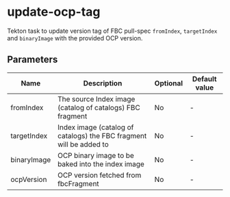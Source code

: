 # update-ocp-tag

Tekton task to update version tag of FBC pull-spec
 `fromIndex`, `targetIndex` and `binaryImage` with the 
 provided OCP version.

## Parameters

| Name | Description | Optional | Default value |
|------|-------------|----------|---------------|
| fromIndex | The source Index image (catalog of catalogs) FBC fragment | No | - |
| targetIndex | Index image (catalog of catalogs) the FBC fragment will be added to | No | - |
| binaryImage | OCP binary image to be baked into the index image | No | - |
| ocpVersion |  OCP version fetched from fbcFragment | No | - |